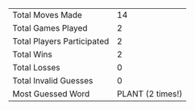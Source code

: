 |              |                |
| ---------------- | ----------------------------- |
| Total Moves Made | 14 |
| Total Games Played | 2 |
| Total Players Participated | 2 |
| Total Wins | 2 |
| Total Losses | 0 |
| Total Invalid Guesses | 0 |
| Most Guessed Word | PLANT (2 times!) |
